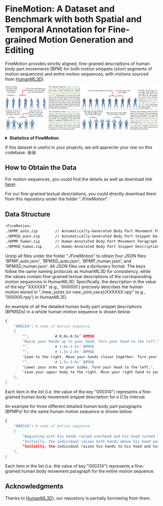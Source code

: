 # <b>FineMotion: A Dataset and Benchmark with both Spatial and Temporal Annotation for Fine-grained Motion Generation and Editing</b>

FineMotion provides strictly aligned, fine-grained descriptions of human body part movements (BPM) for both motion snippets (short segments of motion sequences) and entire motion sequences, with motions sourced from [HumanML3D](https://github.com/EricGuo5513/HumanML3D/)).

<div  align="center">    
  <img src="./assets/fig_datateset_examples.png" alt="datateset_examples" align=center />
</div>

<br>



<details> 
  
  **<summary>Statistics of FineMotion</summary>**
  
### :bar_chart: Statistics

In summary, our FineMotion dataset contains **21,346** human-annotated BPM descriptions and **420,968** automatically generated ones for diverse motion snippets, i.e., BPMSD. Notably, the temporal information within the textual annotations facilitates easy augmentation, such as performing random cropping along the temporal dimension. This approach can generate numerous pairs of motion clips—each consisting of several adjacent snippets—along with their corresponding BPM descriptions. 

Additionally, the dataset includes **4,492** BPM paragraphs (BPMP) organized from human-annotated BPM snippet descriptions, and **89,940** paragraphs organized from automatically generated BPM snippet descriptions, covering a total of 29,232 motion sequences. 

For BPMSD, the average and median lengths are **18** and **19** words, respectively. As for BPMP, the average and median lengths are **244** and **220** words, respectively.


### :woman_judge: Data Quality

TODO

</details>

If this dataset is useful in your projects, we will apprecite your star on this codebase. 😆😆



## How to Obtain the Data
For motion sequences, you could find the details as well as download link [here](https://github.com/EricGuo5513/HumanML3D/)).

For our fine-grained textual descriptions, you could directly download them from this repository under the folder "./FineMotion".



## Data Structure

```sh
<FineMotion>
./BPMP_auto.zip        // Automatically-Generated Body Part Movement Paragraph.
./BPMSD_auto.zip       // Automatically-Generated Body Part Snippet Descriptions.
./BPMP_human.zip       // Human-Annotated Body Part Movement Paragraph. Coming Soon!
./BPMSD_human.zip      // Human-Annotated Body Part Snippet Description. Coming Soon!
```

Unzip all files under the folder "./FineMotion" to obtain four JSON files: 'BPMP_auto.json', 'BPMSD_auto.json', 'BPMP_human.json', and 'BPMSD_human.json'. 
All JSON files use a dictionary format. The keys follow the same naming protocols as HumanML3D for consistency, while the values contain fine-grained textual descriptions of the corresponding motion sequences in HumanML3D. Specifically, the description in the value of the key "XXXXXX" (e.g., '000000') precisely describes the human motion stored in "./new_joints (or new_joint_vecs)/XXXXXX.npy" (e.g., '000000.npy') in HumanML3D.

An example of all the detailed human body part snippet descriptions (BPMSDs) in a whole human motion sequence is shown below:
```sh
{
    "000314": # name of motion sequence
    [
        "",            # 0.0s-0.5s’ BPMSD
        "Raise your hands up to your head. Turn your head to the left.”,
        "",            # 1.0s-1.5s’ BPMSD
        "",            # 1.5s-2.0s’ BPMSD
        "Lean to the right. Move your hands closer together. Turn your head to the left.",
        "",            # 2.5s-3.0s’ BPMSD
        "Lower your arms to your sides. Turn your head to the left.",
        "Lean your upper body to the right. Move your right hand to your right thigh. Move your left hand to your left thigh."
    ],
}
```
Each item in the list (i.e. the value of the key "000314") represents a fine-grained human body movement snippet description for a 0.5s interval.

An example for three different detailed human body part paragraphs (BPMPs) for the same human motion sequence is shown below:
```sh
{
    "000314": # name of motion sequence
    [
        "Beginning with his hands raised overhead and his head turned left, the individual leans to the right while bringing his hands closer and maintaining his head position. Continuing the movement, he lowers his arms to his sides while keeping his head turned left. Subsequently, he leans his upper body to the right and simultaneously moves his right hand to his right thigh and his left hand to his left thigh.", 
        "Initially, the individual raises both hands above his head and turns his head to the left. He then leans to the right while bringing his hands closer together. Simultaneously, he maintains his head turned to the left. Subsequently, he lowers his arms to his sides and continues turning his head to the left. Finally, he leans his upper body to the right, placing his right hand on his right thigh and his left hand on his left thigh.",
        ”Initially, the individual raises his hands to his head and turns his head to the left. Subsequently, he leans to the right while continuing to move his hands closer together and turning his head to the left. Next, he lowers his arms to his sides and keeps turning his head to the left. Finally, he leans his upper body to the right, placing his right hand on his right thigh and his left hand on his left thigh."
    ],
}
```
Each item in the list (i.e. the value of key "000314") represents a fine-grained human body movement paragraph for the entire motion sequence.



## Acknowledgments
Thanks to [HumanML3D](https://github.com/EricGuo5513/HumanML3D/)), our repository is partially borrowing from them.
